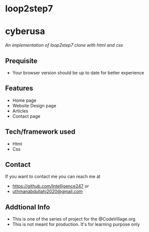 # loop2step7
# cyberusa
*An implementation of loop2step7 clone with html and css*
## Prequisite
- Your browser version should be up to date for better experience
## Features
- Home page
- Website Design page
- Articles
- Contact page

## Tech/framework used
- Html
- Css
## Contact
If you want to contact me you can reach me at
- https://github.com/Intelligence247 or
- uthmanabdullahi2020@gmail.com
## Addtional Info
- This is one of the series of project for the @CodeVillage.org 
- This is not meant for production. It's for learning purpose only
